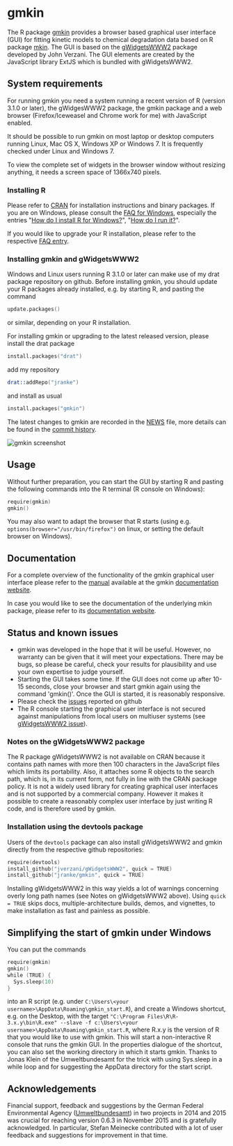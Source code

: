 # gmkin

The R package [gmkin](https://pkgdown.jrwb.de/gmkin)
provides a browser based graphical user interface (GUI) for
fitting kinetic models to chemical degradation data based on R package
[mkin](https://pkgdown.jrwb.de/mkin). The GUI is based on the
[gWidgetsWWW2](http://github.com/jverzani/gWidgetsWWW2) package developed by
John Verzani. The GUI elements are created by the JavaScript library
ExtJS which is bundled with gWidgetsWWW2.

## System requirements

For running gmkin you need a system running a recent version of R (version
3.1.0 or later), the gWidgesWWW2 package, the gmkin package and a web browser
(Firefox/Iceweasel and Chrome work for me) with JavaScript enabled.

It should be possible to run gmkin on most laptop or desktop computers running
Linux, Mac OS X, Windows XP or Windows 7. It is frequently checked under Linux and
Windows 7.

To view the complete set of widgets in the browser window without resizing
anything, it needs a screen space of 1366x740 pixels.

### Installing R

Please refer to [CRAN](http://cran.r-project.org) for installation instructions
and binary packages. If you are on Windows, please consult the
[FAQ for Windows](http://cran.r-project.org/bin/windows/base/rw-FAQ.html), especially
the entries
"[How do I install R for Windows?](http://cran.r-project.org/bin/windows/base/rw-FAQ.html#How-do-I-install-R-for-Windows_003f)",
"[How do I run it?](http://cran.r-project.org/bin/windows/base/rw-FAQ.html#How-do-I-run-it_003f)".

If you would like to upgrade your R installation, please refer to the
respective
[FAQ entry](http://cran.r-project.org/bin/windows/base/rw-FAQ.html#What_0027s-the-best-way-to-upgrade_003f).

### Installing gmkin and gWidgetsWWW2

Windows and Linux users running R 3.1.0 or later can make use of my drat
package repository on github. Before installing gmkin, you should update
your R packages already installed, e.g. by starting R, and pasting the
command

```s
update.packages()
```

or similar, depending on your R installation.

For installing gmkin or upgrading to the latest released version, please
install the drat package

```s
install.packages("drat")
```

add my repository

```s
drat::addRepo("jranke")
```

and install as usual

```s
install.packages("gmkin")
```

The latest changes to gmkin are recorded in the
[NEWS](https://github.com/jranke/gmkin/blob/master/NEWS.md) file,
more details can be found in the
[commit history](https://github.com/jranke/gmkin/commits/master).

![gmkin screenshot](gmkin_screenshot.png)

## Usage

Without further preparation, you can start the GUI by starting R and pasting the following
commands into the R terminal (R console on Windows):

```s
require(gmkin)
gmkin()
```

You may also want to adapt the browser that R starts (using e.g.
`options(browser="/usr/bin/firefox")` on linux, or setting the default browser
on Windows).

## Documentation

For a complete overview of the functionality of the gmkin graphical user
interface please refer to the
[manual](https://pkgdown.jrwb.de/gmkin/articles/gmkin_manual.html)
available at the gmkin [documentation website](https://pkgdown.jrwb.de/gmkin).

In case you would like to see the documentation of the underlying mkin package, please
refer to its
[documentation website](https://pkgdown.jrwb.de/mkin).

## Status and known issues

- gmkin was developed in the hope that it will be useful. However, no warranty can be
  given that it will meet your expectations. There may be bugs, so please be
  careful, check your results for plausibility and use your own expertise to judge
  yourself.
- Starting the GUI takes some time. If the GUI does not come up after 10-15
  seconds, close your browser and start gmkin again using the command 'gmkin()'.
  Once the GUI is started, it is reasonably responsive.
- Please check the [issues](https://github.com/jranke/gmkin/issues) reported on github
- The R console starting the graphical user interface is not secured against manipulations
  from local users on multiuser systems
  (see [gWidgetsWWW2 issue](https://github.com/jverzani/gWidgetsWWW2/issues/22)).

### Notes on the gWidgetsWWW2 package

The R package gWidgetsWWW2 is not available on CRAN because it contains
path names with more then 100 characters in the JavaScript files which limits
its portability.  Also, it attaches some R objects to the search path, which is,
in its current form, not fully in line with the CRAN package policy. It is not
a widely used library for creating graphical user interfaces and is not supported
by a commercial company. However it makes it possible to create a reasonably
complex user interface by just writing R code, and is therefore used by gmkin.

### Installation using the devtools package

Users of the `devtools` package can also install gWidgetsWWW2 and gmkin directly from
the respective github repositories:

```s
require(devtools)
install_github("jverzani/gWidgetsWWW2", quick = TRUE)
install_github("jranke/gmkin", quick = TRUE)
```

Installing gWidgetsWWW2 in this way yields a lot of warnings concerning overly
long path names (see Notes on gWidgetsWWW2 above).  Using `quick = TRUE` skips
docs, multiple-architecture builds, demos, and vignettes, to make installation
as fast and painless as possible.

## Simplifying the start of gmkin under Windows

You can put the commands

```s
require(gmkin)
gmkin()
while (TRUE) {
  Sys.sleep(10)
}
```

into an R script (e.g. under `C:\Users\<your username>\AppData\Roaming\gmkin_start.R`),
and create a Windows shortcut, e.g. on the Desktop, with the target
`"C:\Program Files\R\R-3.x.y\bin\R.exe" --slave -f c:\Users\<your username>\AppData\Roaming\gmkin_start.R`,
where R.x.y is the version of R that you would like to use with gmkin.  This
will start a non-interactive R console that runs the gmkin GUI. In the
properties dialogue of the shortcut, you can also set the working directory in
which it starts gmkin.  Thanks to Jonas Klein of the Umweltbundesamt for the
trick with using Sys.sleep in a while loop and for suggesting the AppData
directory for the start script.

## Acknowledgements

Financial support, feedback and suggestions by the German Federal Environmental
Agency ([Umweltbundesamt](http://www.umweltbundesamt.de)) in two projects in
2014 and 2015 was crucial for reaching version 0.6.3 in November 2015 and is
gratefully acknowledged. In particular, Stefan Meinecke contributed with a lot
of user feedback and suggestions for improvement in that time.

